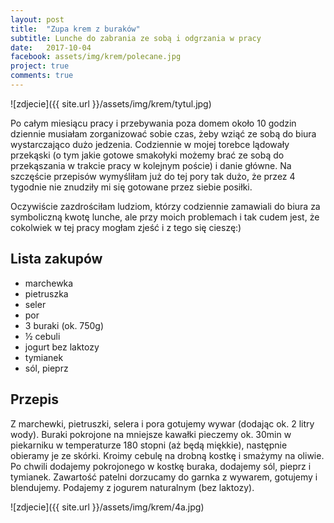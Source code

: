 ```yaml
---
layout: post
title:  "Zupa krem z buraków"
subtitle: Lunche do zabrania ze sobą i odgrzania w pracy
date:   2017-10-04
facebook: assets/img/krem/polecane.jpg
project: true
comments: true
---
```


![zdjecie]({{ site.url }}/assets/img/krem/tytul.jpg)

Po całym miesiącu pracy i przebywania poza domem około 10 godzin dziennie musiałam zorganizować sobie czas, żeby wziąć ze sobą do biura wystarczająco dużo jedzenia. Codziennie w mojej torebce lądowały przekąski (o tym jakie gotowe smakołyki możemy brać ze sobą do przekąszania w trakcie pracy w kolejnym poście) i danie główne. Na szczęście przepisów wymyśliłam już do tej pory tak dużo, że przez 4 tygodnie nie znudziły mi się gotowane przez siebie posiłki.

Oczywiście zazdrościłam ludziom, którzy codziennie zamawiali do biura za symboliczną kwotę lunche, ale przy moich problemach i tak cudem jest, że cokolwiek w tej pracy mogłam zjeść i z tego się cieszę:) 

## Lista zakupów

* marchewka
* pietruszka
* seler
* por
* 3 buraki (ok. 750g)
* ½ cebuli
* jogurt bez laktozy
* tymianek
* sól, pieprz

## Przepis

Z marchewki, pietruszki, selera i pora gotujemy wywar (dodając ok. 2 litry wody). Buraki pokrojone na mniejsze kawałki pieczemy ok. 30min w piekarniku w temperaturze 180 stopni (aż będą miękkie), następnie obieramy je ze skórki. Kroimy cebulę na drobną kostkę i smażymy na oliwie. Po chwili dodajemy pokrojonego w kostkę buraka, dodajemy sól, pieprz i tymianek. Zawartość patelni dorzucamy do garnka z wywarem, gotujemy i blendujemy. Podajemy z jogurem naturalnym (bez laktozy).

![zdjecie]({{ site.url }}/assets/img/krem/4a.jpg)
